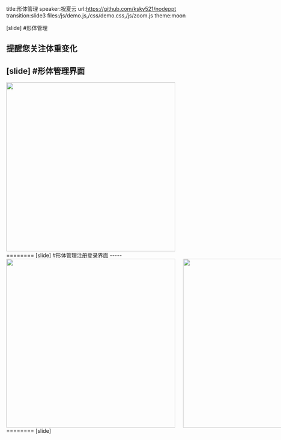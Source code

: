 title:形体管理
speaker:祝夏云
url:https://github.com/ksky521/nodeppt
transition:slide3
files:/js/demo.js,/css/demo.css,/js/zoom.js
theme:moon
<!-- usemathjax:yes -->
[slide]
#形体管理
## 提醒您关注体重变化
[slide]
#形体管理界面
-----
<div class="columns">
	<img src="/1.jpg" height="450px">
</div>
========
[slide]
#形体管理注册登录界面
-----
<div class="columns">
	<img src="/registr.jpg" height="450px">
	<img src="/login.jpg" height="450px">
</div>
========
[slide]
